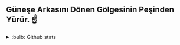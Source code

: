 ##  Güneşe Arkasını Dönen Gölgesinin Peşinden Yürür. ☝️
<details>
 <summary> :bulb: Github stats </summary>
 <img src="[![Anurag's GitHub stats](https://github-readme-stats.vercel.app/appi?username=MuratPembegultheme=dark)">
</details>


 

